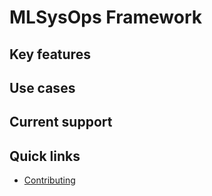 # MLSysOps Framework


## Key features


## Use cases


## Current support


## Quick links

- [Contributing](developer-guide/contribute/)


